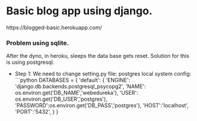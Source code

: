 <h1>Basic blog app using django.</h1>
https://blogged-basic.herokuapp.com/

<h3>Problem using sqlite.</h4>
After the dyno, in heroku, sleeps the data base gets reset. Solution for this is using postgresql.
<ul>
  <li>Step 1: We need to change setting.py file:
       postgres local system config:
```python
        DATABASES = {
    'default': {
        'ENGINE': 'django.db.backends.postgresql_psycopg2',
        'NAME': os.environ.get('DB_NAME','webedureka'),
        'USER': os.environ.get('DB_USER','postgres'),
        'PASSWORD':os.environ.get('DB_PASS','postgres'),
        'HOST':'localhost',
        'PORT':'5432',
    }
}
   
```
